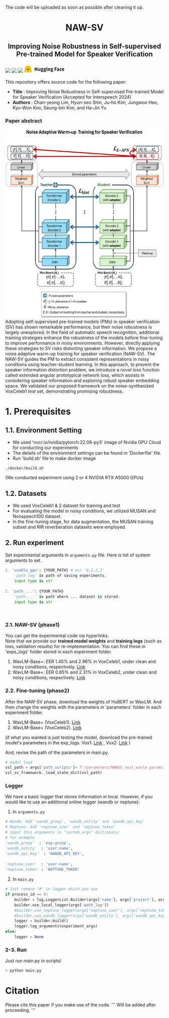 The code will be uploaded as soon as possible after cleaning it up.

<h1 align="center">
    <b>NAW-SV</b>
</h1>

<h2 align="center">
    Improving Noise Robustness in Self-supervised Pre-trained Model for Speaker Verification
</h2>

<h3 align="left">
	<p>
	<img src="https://img.shields.io/badge/python-3776AB?style=for-the-badge&logo=Python&logoColor=white">
	<a href="https://docs.nvidia.com/deeplearning/frameworks/pytorch-release-notes/rel-22-08.html#rel-22-08"><img src="https://img.shields.io/badge/22.08-2496ED?style=for-the-badge&logo=Docker&logoColor=white"></a>
	<img src="https://img.shields.io/badge/PyTorch-EE4C2C?style=for-the-badge&logo=PyTorch&logoColor=white">
	<a href="https://huggingface.co/"><img src="https://github.com/chan-yeong0519/NAW-SV/blob/main/icon_hugging_face.png?raw=true"></a>
	</p>
</h3>

This repository offers source code for the following paper:

* **Title** : Improving Noise Robustness in Self-supervised Pre-trained Model for Speaker Verification (Accepted for Interspeech 2024)
* **Authors** :  Chan-yeong Lim, Hyun-seo Shin, Ju-ho Kim, Jungwoo Heo, Kyo-Won Koo, Seung-bin Kim, and Ha-Jin Yu

### Paper abstract
<img src="https://github.com/chan-yeong0519/NAW-SV/blob/main/NAW-SV_framework.PNG" width="600" height="600">
Adopting self-supervised pre-trained models (PMs) in speaker verification (SV) has shown remarkable performance, but their noise robustness is largely unexplored. In the field of automatic speech recognition, additional training strategies enhance the robustness of the models before fine-tuning to improve performance in noisy environments. However, directly applying these strategies to SV risks distorting speaker information. We propose a noise adaptive warm-up training for speaker verification (NAW-SV). The NAW-SV guides the PM to extract consistent representations in noisy conditions using teacher-student learning. In this approach, to prevent the speaker information distortion problem, we introduce a novel loss function called extended angular prototypical network loss, which assists in considering speaker information and exploring robust speaker embedding space. We validated our proposed framework on the noise-synthesized VoxCeleb1 test set, demonstrating promising robustness.

# 1. Prerequisites
## 1.1. Environment Setting

* We used 'nvcr.io/nvidia/pytorch:22.08-py3' image of Nvidia GPU Cloud for conducting our experiments
* The details of the environment settings can be found in 'Dockerfile' file.
* Run 'build.sh' file to make docker image
```
./docker/build.sh
```
(We conducted experiment using 2 or 4 NVIDIA RTX A5000 GPUs)

## 1.2. Datasets
* We used VoxCeleb1 & 2 dataset for training and test
* For evaluating the model in noisy conditions, we utilized MUSAN and Nonspeech100 dataset.
* In the fine-tuning stage, for data augmentation, the MUSAN training subset and RIR reverberation datasets were employed.

## 2. Run experiment
Set experimental arguments in `arguments.py` file. Here is list of system arguments to set.

```python
1. 'usable_gpu': {YOUR_PATH} # ex) '0,1,2,3'
	'path_log' is path of saving experiments.
	input type is str

2. 'path_...': {YOUR_PATH}
	'path_...' is path where ... dataset is stored.
	input type is str
```

&nbsp;
### 2.1. NAW-SV (phase1)
You can get the experimental code via hyperlinks. 
<br> Note that we provide our **trained model weights** and **training logs** (such as loss, validation results) for re-implementation. You can find these in 'exps_logs' folder stored in each experiment folder. 

1. WavLM-Base+: EER 1.45% and 2.96% in VoxCeleb1, under clean and noisy conditions, respectively. <a href="https://github.com/chan-yeong0519/NAW-SV/tree/main/scripts/(phase1)_NAW-SV/WavLM/Vox1/">Link</a>
2. WavLM-Base+: EER 0.85% and 2.31% in VoxCeleb2, under clean and noisy conditions, respectively. <a href="https://github.com/chan-yeong0519/NAW-SV/tree/main/scripts/(phase1)_NAW-SV/WavLM/Vox2/">Link</a>

### 2.2. Fine-tuning (phase2)
After the NAW-SV phase, download the weights of HuBERT or WavLM. And then change the weights with the parameters in 'parameters' folder in each experiment folder.

1. WavLM-Base+ (VoxCeleb1). <a href="https://github.com/chan-yeong0519/NAW-SV/tree/main/scripts/(phase2)_Fine-tuning/WavLM/Vox1/">Link</a>
2. WavLM-Base+ (VoxCeleb2). <a href="https://github.com/chan-yeong0519/NAW-SV/tree/main/scripts/(phase2)_Fine-tuning/WavLM/Vox2/">Link</a>

(if what you wanted is just testing the model, download the pre-trained model's parameters in the exp_logs. 
Vox1: <a href="https://github.com/chan-yeong0519/NAW-SV/tree/main/exp_logs/(phase1)_NAW-SV/WavLM/Vox1/NAW-SV_wavlm_vox1/models/">Link</a>
, Vox2: <a href="https://github.com/chan-yeong0519/NAW-SV/tree/main/exp_logs/(phase1)_NAW-SV/WavLM/Vox2/NAW-SV_wavlm_vox1/models/">Link</a>
)

And, revise the path of the parameters in main.py. 

```python
# model load
ssl_path = args['path_scripts']+ f'/parameters/NAWSV_vox1_wavlm_params_pretrained_model.pt'
ssl_sv_framework._load_state_dict(ssl_path)
```

### Logger

We have a basic logger that stores information in local. However, if you would like to use an additional online logger (wandb or neptune):

1. In `arguments.py`

```python
# Wandb: Add 'wandb_group', 'wandb_entity' and 'wandb_api_key'
# Neptune: Add 'neptune_user' and 'neptune_token'
# input this arguments in "system_args" dictionary:
# for example
'wandb_group'  : 'exp-group',
'wandb_entity'  : 'user-name',
'wandb_api_key'  : 'WANDB_API_KEY',

'neptune_user'  : 'user-name',
'neptune_token' : 'NEPTUNE_TOKEN'
```

2. In `main.py`

```python
# Just remove "#" in logger which you use
if process_id == 0:
	builder = log.LoggerList.Builder(args['name'], args['project'], args['tags'], args['description'], args['path_scripts'], args)
	builder.use_local_logger(args['path_log'])
	#builder.use_neptune_logger(args['neptune_user'], args['neptune_token'])
	#builder.use_wandb_logger(args['wandb_entity'], args['wandb_api_key'], args['wandb_group'])
	logger = builder.build()
	logger.log_arguments(experiment_args)
else:
	logger = None
```
### 2-3. Run

Just run main.py in scripts!

```python
> python main.py
```


# Citation

Please cite this paper if you make use of the code. 
'''
Will be added after proceeding.
'''
